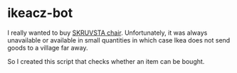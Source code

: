 # ikeacz-bot
I really wanted to buy [SKRUVSTA chair](https://www.ikea.com/cz/cs/p/skruvsta-otocna-zidle-vissle-seda-30280004/). Unfortunately, it was always unavailable or available in small quantities in which case Ikea does not send goods to a village far away. 

So I created this script that checks whether an item can be bought.